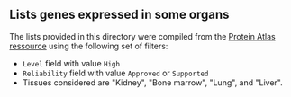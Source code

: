 ## Lists genes expressed in some organs


The lists provided in this directory were compiled from the [Protein Atlas ressource](https://www.proteinatlas.org/about/download) using the following set of filters: 
 - `Level` field with value `High`
 - `Reliability` field with value `Approved` or `Supported`
 - Tissues considered are "Kidney", "Bone marrow", "Lung", and "Liver".  